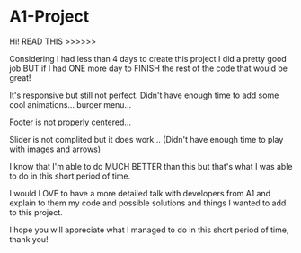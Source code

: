 # A1-Project

Hi! READ THIS >>>>>>

Considering I had less than 4 days to create this project I did a pretty good job BUT if I had ONE more day to FINISH the rest of the code that would be great!

It's responsive but still not perfect. Didn't have enough time to add some cool animations... burger menu...

Footer is not properly centered...

Slider is not complited but it does work... (Didn't have enough time to play with images and arrows) 


I know that I'm able to do MUCH BETTER than this but that's what I was able to do in this short period of time.



I would LOVE to have a more detailed talk with developers from A1 and explain to them my code and possible solutions and things I wanted to add to this project.


I hope you will appreciate what I managed to do in this short period of time, thank you!

